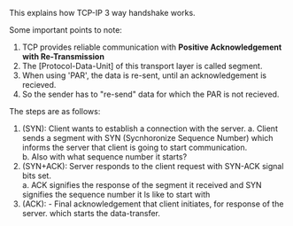 This explains how TCP-IP 3 way handshake works.

Some important points to note:
1. TCP provides reliable communication with **Positive Acknowledgement with Re-Transmission**
2. The [Protocol-Data-Unit] of this transport layer is called segment.
3. When using 'PAR',  the data is re-sent, until an acknowledgement is recieved. 
4. So the sender has to "re-send" data for which the PAR is not recieved. 

The steps are as follows:

1. (SYN): Client wants to establish a connection with the server. 
  a. Client sends a segment with SYN (Sycnhoronize Sequence Number) which informs the server that client is going to start communication.    
  b. Also with what sequence number it starts?   
2. (SYN+ACK): Server responds to the client request with SYN-ACK signal bits set.    
  a. ACK signifies the response of the segment it received and SYN signifies the sequence number it ls like to start with      
3. (ACK): - Final acknowledgement that client initiates, for response of the server. which starts the data-transfer.    

